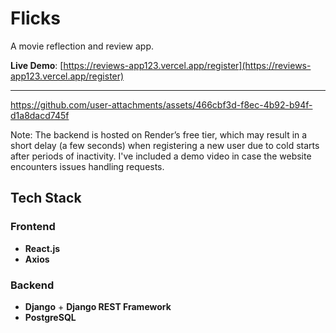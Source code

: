 # Flicks 

A movie reflection and review app.

**Live Demo**: [https://reviews-app123.vercel.app/register](https://reviews-app123.vercel.app/register)

---

https://github.com/user-attachments/assets/466cbf3d-f8ec-4b92-b94f-d1a8dacd745f

Note: The backend is hosted on Render’s free tier, which may result in a short delay (a few seconds) when registering a new user due to cold starts after periods of inactivity. I've included a demo video in case the website encounters issues handling requests.

## Tech Stack

### Frontend
- **React.js**
- **Axios**

### Backend
- **Django** + **Django REST Framework**
- **PostgreSQL**
